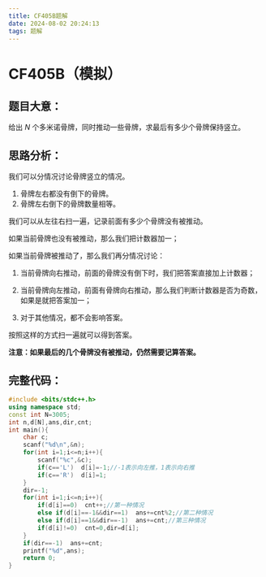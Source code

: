 ```yaml
---
title: CF405B题解
date: 2024-08-02 20:24:13
tags: 题解
---
```


# CF405B（模拟）

## 题目大意：

给出 $N$ 个多米诺骨牌，同时推动一些骨牌，求最后有多少个骨牌保持竖立。

## 思路分析：

我们可以分情况讨论骨牌竖立的情况。

1. 骨牌左右都没有倒下的骨牌。
2. 骨牌左右倒下的骨牌数量相等。

我们可以从左往右扫一遍，记录前面有多少个骨牌没有被推动。

如果当前骨牌也没有被推动，那么我们把计数器加一；

如果当前骨牌被推动了，那么我们再分情况讨论：

1. 当前骨牌向右推动，前面的骨牌没有倒下时，我们把答案直接加上计数器；

2. 当前骨牌向左推动，前面有骨牌向右推动，那么我们判断计数器是否为奇数，如果是就把答案加一；

3. 对于其他情况，都不会影响答案。

按照这样的方式扫一遍就可以得到答案。

**注意：如果最后的几个骨牌没有被推动，仍然需要记算答案。**

## 完整代码：

```cpp
#include <bits/stdc++.h>
using namespace std;
const int N=3005;
int n,d[N],ans,dir,cnt;
int main(){
	char c;
	scanf("%d\n",&n);
	for(int i=1;i<=n;i++){
		scanf("%c",&c);
		if(c=='L')  d[i]=-1;//-1表示向左推，1表示向右推
		if(c=='R')  d[i]=1;
	}
	dir=-1;
	for(int i=1;i<=n;i++){
		if(d[i]==0)  cnt++;//第一种情况
		else if(d[i]==-1&&dir==1)  ans+=cnt%2;//第二种情况
		else if(d[i]==1&&dir==-1)  ans+=cnt;//第三种情况
		if(d[i]!=0)  cnt=0,dir=d[i];
	}
	if(dir==-1)  ans+=cnt;
	printf("%d",ans);
	return 0;
}
```

